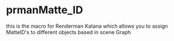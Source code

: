 # prmanMatte_ID
this is the macro for Renderman Katana which allows you to assign MatteID's to different objects based in scene Graph
